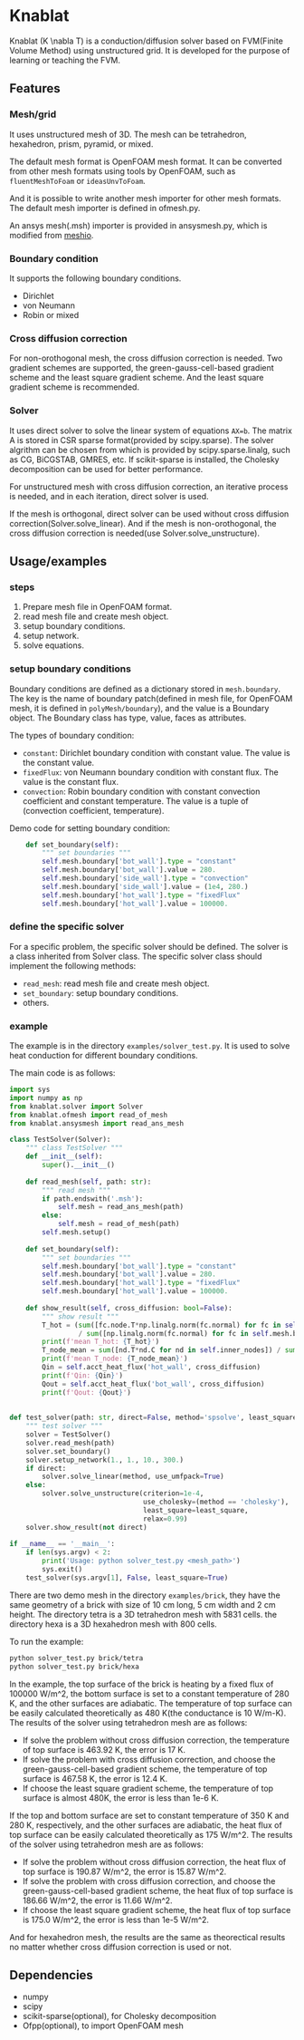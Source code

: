 # Knablat

Knablat (K \nabla T) is a conduction/diffusion solver based on FVM(Finite Volume Method) using unstructured grid. It is developed for the purpose of learning or teaching the FVM.

## Features

### Mesh/grid

It uses unstructured mesh of 3D. The mesh can be tetrahedron, hexahedron, prism, pyramid, or mixed. 

The default mesh format is OpenFOAM mesh format. It can be converted from other mesh formats using tools by OpenFOAM, such as `fluentMeshToFoam` or `ideasUnvToFoam`.

And it is possible to write another mesh importer for other mesh formats. The default mesh importer is defined in ofmesh.py.

An ansys mesh(.msh) importer is provided in ansysmesh.py, which is modified from [meshio](https://github.com/nschloe/meshio).

### Boundary condition

It supports the following boundary conditions.

- Dirichlet
- von Neumann
- Robin or mixed

### Cross diffusion correction

For non-orothogonal mesh, the cross diffusion correction is needed. Two gradient schemes are supported, the green-gauss-cell-based gradient scheme and the least square gradient scheme. And the least square gradient scheme is recommended.

### Solver

It uses direct solver to solve the linear system of equations `AX=b`. The matrix A is stored in CSR sparse format(provided by scipy.sparse). The solver algrithm can be chosen from which is provided by scipy.sparse.linalg, such as CG, BiCGSTAB, GMRES, etc. If scikit-sparse is installed, the Cholesky decomposition can be used for better performance.

For unstructured mesh with cross diffusion correction, an iterative process is needed, and in each iteration, direct solver is used.

If the mesh is orthogonal, direct solver can be used without cross diffusion correction(Solver.solve_linear). And if the mesh is non-orothogonal, the cross diffusion correction is needed(use Solver.solve_unstructure).

## Usage/examples

### steps

1. Prepare mesh file in OpenFOAM format.
2. read mesh file and create mesh object.
3. setup boundary conditions.
4. setup network.
5. solve equations.

### setup boundary conditions

Boundary conditions are defined as a dictionary stored in `mesh.boundary`. The key is the name of boundary patch(defined in mesh file, for OpenFOAM mesh, it is defined in `polyMesh/boundary`), and the value is a Boundary object. The Boundary class has type, value, faces as attributes.

The types of boundary condition:

- `constant`: Dirichlet boundary condition with constant value. The value is the constant value.
- `fixedFlux`: von Neumann boundary condition with constant flux. The value is the constant flux.
- `convection`: Robin boundary condition with constant convection coefficient and constant temperature. The value is a tuple of (convection coefficient, temperature).

Demo code for setting boundary condition:

```python
    def set_boundary(self):
        """ set boundaries """
        self.mesh.boundary['bot_wall'].type = "constant"
        self.mesh.boundary['bot_wall'].value = 280.
        self.mesh.boundary['side_wall'].type = "convection"
        self.mesh.boundary['side_wall'].value = (1e4, 280.)
        self.mesh.boundary['hot_wall'].type = "fixedFlux"
        self.mesh.boundary['hot_wall'].value = 100000.
```

### define the specific solver

For a specific problem, the specific solver should be defined. The solver is a class inherited from Solver class. The specific solver class should implement the following methods:

- `read_mesh`: read mesh file and create mesh object.
- `set_boundary`: setup boundary conditions.
- others.

### example

The example is in the directory `examples/solver_test.py`. It is used to solve heat conduction for different boundary conditions.

The main code is as follows:

```python
import sys
import numpy as np
from knablat.solver import Solver
from knablat.ofmesh import read_of_mesh
from knablat.ansysmesh import read_ans_mesh

class TestSolver(Solver):
    """ class TestSolver """
    def __init__(self):
        super().__init__()
        
    def read_mesh(self, path: str):
        """ read mesh """
        if path.endswith('.msh'):
            self.mesh = read_ans_mesh(path)
        else:
            self.mesh = read_of_mesh(path)
        self.mesh.setup()
        
    def set_boundary(self):
        """ set boundaries """
        self.mesh.boundary['bot_wall'].type = "constant"
        self.mesh.boundary['bot_wall'].value = 280.
        self.mesh.boundary['hot_wall'].type = "fixedFlux"
        self.mesh.boundary['hot_wall'].value = 100000.
        
    def show_result(self, cross_diffusion: bool=False):
        """ show result """
        T_hot = (sum([fc.node.T*np.linalg.norm(fc.normal) for fc in self.mesh.boundary['hot_wall'].faces]) 
                 / sum([np.linalg.norm(fc.normal) for fc in self.mesh.boundary['hot_wall'].faces]))
        print(f'mean T_hot: {T_hot}')
        T_node_mean = sum([nd.T*nd.C for nd in self.inner_nodes]) / sum([nd.C for nd in self.inner_nodes])
        print(f'mean T_node: {T_node_mean}')
        Qin = self.acct_heat_flux('hot_wall', cross_diffusion)
        print(f'Qin: {Qin}')
        Qout = self.acct_heat_flux('bot_wall', cross_diffusion)
        print(f'Qout: {Qout}')
      
      
def test_solver(path: str, direct=False, method='spsolve', least_square=True):
    """ test solver """  
    solver = TestSolver()
    solver.read_mesh(path)
    solver.set_boundary()
    solver.setup_network(1., 1., 10., 300.)
    if direct:
        solver.solve_linear(method, use_umfpack=True)
    else:
        solver.solve_unstructure(criterion=1e-4, 
                                 use_cholesky=(method == 'cholesky'), 
                                 least_square=least_square,
                                 relax=0.99)
    solver.show_result(not direct)    
    
if __name__ == '__main__':
    if len(sys.argv) < 2:
        print('Usage: python solver_test.py <mesh_path>')
        sys.exit()
    test_solver(sys.argv[1], False, least_square=True)
```

There are two demo mesh in the directory `examples/brick`, they have the same geometry of a brick with size of 10 cm long, 5 cm width and 2 cm height. The directory tetra is a 3D tetrahedron mesh with 5831 cells. the directory hexa is a 3D hexahedron mesh with 800 cells.

To run the example:

```bash
python solver_test.py brick/tetra
python solver_test.py brick/hexa
```

In the example, the top surface of the brick is heating by a fixed flux of 100000 W/m^2, the bottom surface is set to a constant temperature of 280 K, and the other surfaces are adiabatic. The temperature of top surface can be easily calculated theoretically as 480 K(the conductance is 10 W/m-K). The results of the solver using tetrahedron mesh are as follows:

- If solve the problem without cross diffusion correction, the temperature of top surface is 463.92 K, the error is 17 K.
- If solve the problem with cross diffusion correction, and choose the green-gauss-cell-based gradient scheme, the temperature of top surface is 467.58 K, the error is 12.4 K. 
- If choose the least square gradient scheme, the temperature of top surface is almost 480K, the error is less than 1e-6 K.

If the top and bottom surface are set to constant temperature of 350 K and 280 K, respectively, and the other surfaces are adiabatic, the heat flux of top surface can be easily calculated theoretically as 175 W/m^2.
The results of the solver using tetrahedron mesh are as follows:

- If solve the problem without cross diffusion correction, the heat flux of top surface is 190.87 W/m^2, the error is 15.87 W/m^2.
- If solve the problem with cross diffusion correction, and choose the green-gauss-cell-based gradient scheme, the heat flux of top surface is 186.66 W/m^2, the error is 11.66 W/m^2.
- If choose the least square gradient scheme, the heat flux of top surface is 175.0 W/m^2, the error is less than 1e-5 W/m^2.

And for hexahedron mesh, the results are the same as theorectical results no matter whether cross diffusion correction is used or not.


## Dependencies

- numpy
- scipy
- scikit-sparse(optional), for Cholesky decomposition
- Ofpp(optional), to import OpenFOAM mesh

